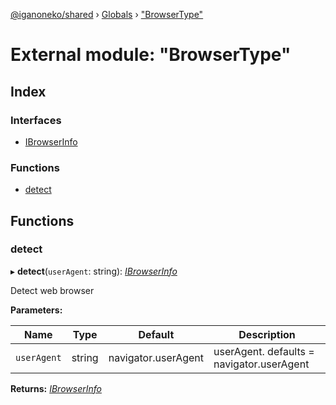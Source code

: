[@iganoneko/shared](../README.md) › [Globals](../globals.md) › ["BrowserType"](_browsertype_.md)

# External module: "BrowserType"

## Index

### Interfaces

* [IBrowserInfo](../interfaces/_browsertype_.ibrowserinfo.md)

### Functions

* [detect](_browsertype_.md#detect)

## Functions

###  detect

▸ **detect**(`userAgent`: string): *[IBrowserInfo](../interfaces/_browsertype_.ibrowserinfo.md)*

Detect web browser

**Parameters:**

Name | Type | Default | Description |
------ | ------ | ------ | ------ |
`userAgent` | string | navigator.userAgent | userAgent.  defaults = navigator.userAgent  |

**Returns:** *[IBrowserInfo](../interfaces/_browsertype_.ibrowserinfo.md)*
